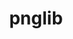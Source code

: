 ---
title: pnglib
summary: Static library to encode or decode PNG files by compressing data into zlib datastreams or decompressing from them.
tags:
  - Image Processing
  - C Programming

external_link: https://github.com/cmanziel/pnglib
---